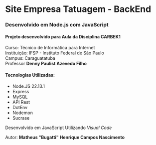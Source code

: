 # Site Empresa Tatuagem - BackEnd

### Desenvolvido em Node.js com JavaScript

#### Projeto desenvolvido para Aula da Disciplina CARBEK1
Curso: Técnico de Informática para Internet  
Instituição: IFSP - Instituto Federal de São Paulo  
Campus: Caraguatatuba  
Professor **Denny Paulist Azevedo Filho**

#### Tecnologias Utilizadas:
- Node.JS 22.13.1
- Express
- MySQL
- API Rest
- DotEnv
- Nodemon
- Sucrase

Desenvolvido em JavaScript
Utilizando _Visual Code_

Autor: **Matheus "Bugatti" Henrique Campos Nascimento**